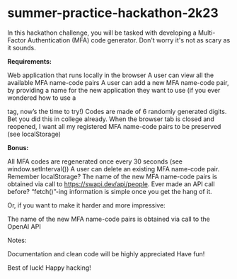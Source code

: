 # summer-practice-hackathon-2k23

In this hackathon challenge, you will be tasked with developing a Multi-Factor Authentication (MFA) code generator. Don't worry it's not as scary as it sounds.

**Requirements:**

Web application that runs locally in the browser
A user can view all the available MFA name-code pairs
A user can add a new MFA name-code pair, by providing a name for the new application they want to use (if you ever wondered how to use a <form> tag, now’s the time to try!)
Codes are made of 6 randomly generated digits. Bet you did this in college already.
When the browser tab is closed and reopened, I want all my registered MFA name-code pairs to be preserved (see localStorage)

**Bonus:**

All MFA codes are regenerated once every 30 seconds (see window.setInterval())
A user can delete an existing MFA name-code pair. Remember localStorage?
The name of the new MFA name-code pairs is obtained via call to https://swapi.dev/api/people. Ever made an API call before? “fetch()”-ing information is simple once you get the hang of it.

Or, if you want to make it harder and more impressive:

The name of the new MFA name-code pairs is obtained via call to the OpenAI API

Notes:

Documentation and clean code will be highly appreciated
Have fun!

Best of luck! Happy hacking!
